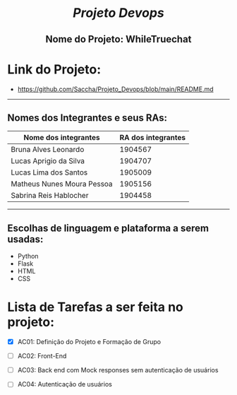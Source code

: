 # <p align = "center"><i>Projeto Devops</i></p>

##  <p align = "center"><b>Nome do Projeto: WhileTruechat </b></p>

# Link do Projeto:
- https://github.com/Saccha/Projeto_Devops/blob/main/README.md

-----------------------------------------------------------------------

## Nomes dos Integrantes e seus RAs:

| Nome dos integrantes        | RA dos integrantes  |
|-----------------------------|---------------------|
| Bruna Alves Leonardo        |  1904567            |
| Lucas Aprigio da Silva      |  1904707            |
| Lucas Lima dos Santos       |  1905009            |
| Matheus Nunes Moura Pessoa  |  1905156            |
| Sabrina Reis Hablocher      |  1904458            |

-----------------------------------------------------------------------

## Escolhas de linguagem e plataforma a serem usadas:
- Python
- Flask
- HTML
- CSS

# Lista de Tarefas a ser feita no projeto:

- [x] AC01: Definição do Projeto e Formação de Grupo

- [ ] AC02: Front-End

- [ ] AC03: Back end com Mock responses sem autenticação de usuários

- [ ] AC04: Autenticação de usuários
